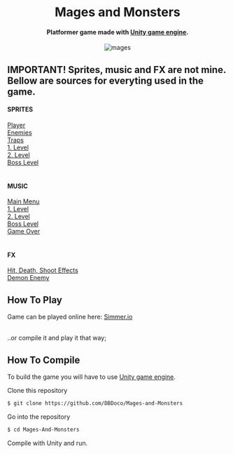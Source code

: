 <h1 align="center">
  Mages and Monsters
  <br>
</h1>

<h4 align="center">Platformer game made with <a href="https://unity.com/" target="_blank">Unity game engine</a>.</h4>

<p align="center">
  <img src="https://media0.giphy.com/media/RDLCaZWMgRYnIzgWqo/giphy.gif?cid=790b7611e09a4fe0ba8d298b8fe2cece2fa0dee5f604ea3c&rid=giphy.gif&ct=g" alt="mages" />
</p>


## IMPORTANT! Sprites, music and FX are not mine. Bellow are sources for everyting used in the game.

<h4>SPRITES</h4>
<a href="https://craftpix.net/freebies/assassin-mage-viking-free-pixel-art-game-heroes/">Player</a><br>
<a href="https://craftpix.net/freebies/free-rpg-monster-sprites-pixel-art/">Enemies</a><br>
<a href="https://foozlecc.itch.io/trap-pack">Traps</a><br>
<a href="https://opengameart.org/content/gothicvania-cemetery-pack/">1. Level</a><br>
<a href="https://opengameart.org/content/gothicvania-junk-wasteland-environment/">2. Level</a><br>
<a href="https://opengameart.org/content/gothicvania-church-pack/">Boss Level</a><br><br>

<h4>MUSIC</h4>
<a href="https://opengameart.org/content/melodic-gentle-ambient-music">Main Menu</a><br>
<a href="https://opengameart.org/content/creepy-forest-f">1. Level</a><br>
<a href="https://opengameart.org/content/dark-ambience-loop">2. Level</a><br>
<a href="https://opengameart.org/content/battle-themes">Boss Level</a><br>
<a href="https://opengameart.org/content/game-over-theme">Game Over</a><br><br>

<h4>FX</h4>
<a href="https://opengameart.org/content/512-sound-effects-8-bit-style">Hit, Death, Shoot Effects</a><br>
<a href="https://opengameart.org/content/8-heals-and-buffs-sfx">Demon Enemy</a><br>


## How To Play

Game can be played online here: <a href="https://simmer.io/@DBDoco/mages-and-monsters">Simmer.io</a><br><br>


..or compile it and play it that way;

## How To Compile

To build the game you will have to use <a href="https://unity.com/" target="_blank">Unity game engine</a>.

Clone this repository
```bash
$ git clone https://github.com/DBDoco/Mages-and-Monsters
```
Go into the repository
```bash
$ cd Mages-And-Monsters
```

Compile with Unity and run.